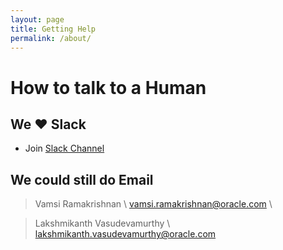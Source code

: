 ```yaml
---
layout: page
title: Getting Help
permalink: /about/
---
```


# How to talk to a Human

## We :heart: Slack
* Join [Slack Channel](https://join.slack.com/t/oci-challenge/shared_invite/enQtNTc4MzY3OTU5ODQwLWEzZGZmYjM4ZDdmYzBhNTljMzFiOWIwMzA5NzEwZGMwNzIzOTJmZjQ2MWQ3MTRhYThjZmUzY2UxODU4NTc2Mjg)

## We could still do Email

> Vamsi Ramakrishnan \\
> <vamsi.ramakrishnan@oracle.com> \\


> Lakshmikanth Vasudevamurthy \\ 
> <lakshmikanth.vasudevamurthy@oracle.com>
    



